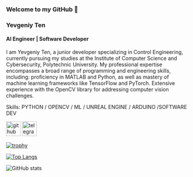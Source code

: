 ### Welcome to my GitHub 👋
###  Yevgeniy Ten
#### AI Engineer | Software Developer

I am Yevgeniy Ten, a junior developer specializing in Control Engineering, currently pursuing my studies at the Institute of Computer Science and Cybersecurity, Polytechnic University. My professional expertise encompasses a broad range of programming and engineering skills, including:
proficiency in MATLAB and Python, as well as mastery of machine learning frameworks like TensorFlow and PyTorch.
Extensive experience with the OpenCV library for addressing computer vision challenges.

Skills: PYTHON / OPENCV / ML / UNREAL ENGINE / ARDUINO /SOFTWARE DEV



[<img src='https://cdn.jsdelivr.net/npm/simple-icons@3.0.1/icons/github.svg' alt='github' height='40'>](https://github.com/YevgeniyTen)  [<img src='https://cdn.jsdelivr.net/npm/simple-icons@3.0.1/icons/telegram.svg' alt='telegram' height='40'>](https://t.me/Shine6right)  

[![trophy](https://github-profile-trophy.vercel.app/?username=YevgeniyTen)](https://github.com/ryo-ma/github-profile-trophy)

[![Top Langs](https://github-readme-stats.vercel.app/api/top-langs/?username=YevgeniyTen)](https://github.com/anuraghazra/github-readme-stats)

![GitHub stats](https://github-readme-stats.vercel.app/api?username=YevgeniyTen&show_icons=true)  

